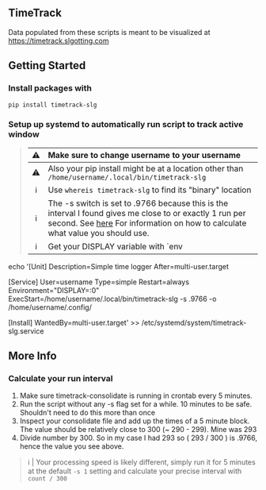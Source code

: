 ## TimeTrack

Data populated from these scripts is meant to be visualized at <https://timetrack.slgotting.com>


## Getting Started

### Install packages with

`pip install timetrack-slg`


### Setup up systemd to automatically run script to track active window

> :warning: | Make sure to change username to your username
> :---: | :---
> :warning: | Also your pip install might be at a location other than `/home/username/.local/bin/timetrack-slg`
> :information_source: | Use `whereis timetrack-slg` to find its "binary" location
> :information_source: | The -s switch is set to .9766 because this is the interval I found gives me close to or exactly 1 run per second. See [here](#calculate-your-run-interval) For information on how to calculate what value you should use.
> :information_source: | Get your DISPLAY variable with `env | grep DISPLAY`

echo '[Unit]
Description=Simple time logger
After=multi-user.target

[Service]
User=username
Type=simple
Restart=always
Environment="DISPLAY=:0"
ExecStart=/home/username/.local/bin/timetrack-slg -s .9766 -o /home/username/.config/

[Install]
WantedBy=multi-user.target' >> /etc/systemd/system/timetrack-slg.service

## More Info

### Calculate your run interval

1. Make sure timetrack-consolidate is running in crontab every 5 minutes.
2. Run the script without any -s flag set for a while. 10 minutes to be safe. Shouldn't need to do this more than once
3. Inspect your consolidate file and add up the times of a 5 minute block. The value should be relatively close to 300 (~ 290 - 299). Mine was 293
4. Divide number by 300. So in my case I had 293 so ( 293 / 300 ) is .9766, hence the value you see above.

> :information_source: | Your processing speed is likely different, simply run it for 5 minutes at the default `-s 1` setting and calculate your precise interval with `count / 300`
